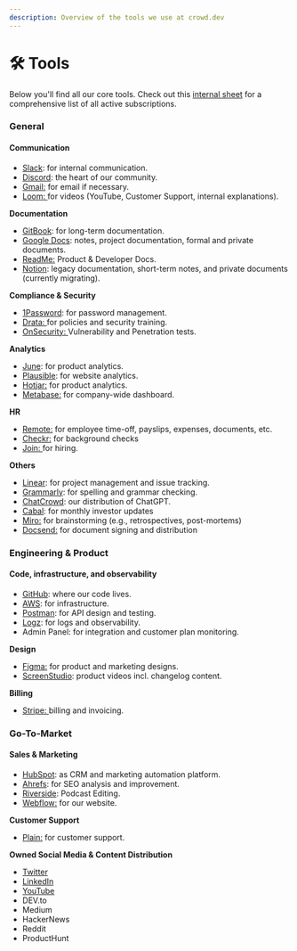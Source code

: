 ```yaml
---
description: Overview of the tools we use at crowd.dev
---
```


# 🛠 Tools

Below you'll find all our core tools. Check out this [internal sheet](https://docs.google.com/spreadsheets/d/1JboZigxVRNFfTKirG4KWmIjvpWIJGtBbKEU7DFKcmSU/edit#gid=0) for a comprehensive list of all active subscriptions.&#x20;

### General

#### Communication

* [Slack](https://crowddevspace.slack.com/ssb/redirect): for internal communication.
* [Discord](https://crowd.dev/discord): the heart of our community.
* [Gmail:](https://mail.google.com/) for email if necessary.
* [Loom: ](https://www.loom.com/)for videos (YouTube, Customer Support, internal explanations).

**Documentation**

* [GitBook](https://gitbook.com): for long-term documentation.
* [Google Docs](https://docs.google.com/): notes, project documentation, formal and private documents.
* [ReadMe:](https://readme.com/) Product & Developer Docs.&#x20;
* [Notion](https://www.notion.so/): legacy documentation, short-term notes, and private documents (currently migrating).

**Compliance & Security**

* [1Password](http://1password.com/): for password management.
* [Drata: ](https://app.drata.com/)for policies and security training.
* [OnSecurity: ](https://www.onsecurity.io/)Vulnerability and Penetration tests.&#x20;

**Analytics**

* [June](http://june.so/): for product analytics.
* [Plausible](https://plausible.io/): for website analytics.&#x20;
* [Hotjar:](https://www.hotjar.com/) for product analytics.&#x20;
* [Metabase:](https://www.metabase.com/) for company-wide dashboard.

**HR**

* [Remote:](https://remote.com/) for employee time-off, payslips, expenses, documents, etc.&#x20;
* [Checkr:](https://checkr.com/) for background checks&#x20;
* [Join: ](https://join.com/)for hiring.&#x20;

**Others**

* [Linear](https://linear.app/crowddotdev/team/C/all): for project management and issue tracking.
* [Grammarly](https://www.grammarly.com/): for spelling and grammar checking.
* [ChatCrowd](https://chat.crowd.dev): our distribution of ChatGPT.
* [Cabal](https://getcabal.com/): for monthly investor updates
* [Miro:](https://miro.com/app/) for brainstorming (e.g., retrospectives, post-mortems)
* [Docsend:](https://www.docsend.com/) for document signing and distribution

### Engineering & Product&#x20;

#### Code, infrastructure, and observability

* [GitHub](https://github.com/CrowdDotDev/crowd.dev): where our code lives.
* [AWS](http://aws.amazon.com/): for infrastructure.
* [Postman](https://postman.com/): for API design and testing.
* [Logz](https://logz.io/): for logs and observability.
* Admin Panel: for integration and customer plan monitoring.

**Design**

* [Figma:](https://www.figma.com/) for product and marketing designs.&#x20;
* [ScreenStudio](https://www.screen.studio/): product videos incl. changelog content.

**Billing**

* [Stripe: ](https://stripe.com/)billing and invoicing.

### Go-To-Market

#### Sales & Marketing

* [HubSpot](https://www.hubspot.com/): as CRM and marketing automation platform.
* [Ahrefs](https://ahrefs.com/): for SEO analysis and improvement.
* [Riverside](https://riverside.fm/): Podcast Editing.
* [Webflow:](https://webflow.com/) for our website.&#x20;

**Customer Support**

* [Plain:](https://www.plain.com/) for customer support.&#x20;

**Owned Social Media & Content Distribution**

* [Twitter](https://twitter.com/CrowdDotDev)
* [LinkedIn](https://www.linkedin.com/company/crowddotdev/)
* [YouTube](https://www.youtube.com/@crowddotdev)
* DEV.to
* Medium
* HackerNews
* Reddit
* ProductHunt
